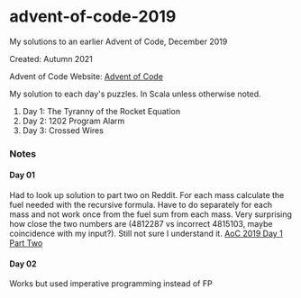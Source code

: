 # advent-of-code-2019
My solutions to an earlier Advent of Code, December 2019

Created:  Autumn 2021

Advent of Code Website:  [Advent of Code](https://adventofcode.com)

My solution to each day's puzzles.  In Scala unless otherwise noted.

1. Day  1:  The Tyranny of the Rocket Equation
2. Day  2:  1202 Program Alarm
3. Day  3: Crossed Wires

### Notes
#### Day 01
Had to look up solution to part two on Reddit.  For each mass calculate the fuel needed with the recursive formula.
Have to do separately for each mass and not work once from the fuel sum from each mass.  Very surprising how close the two numbers are (4812287 vs incorrect 4815103, maybe coincidence with my input?).
Still not sure I understand it.
[AoC 2019 Day 1 Part Two](https://www.reddit.com/r/adventofcode/comments/k1h4bq/2019_day_1_part_2_spits_out_right_answer_for/)

#### Day 02
Works but used imperative programming instead of FP

